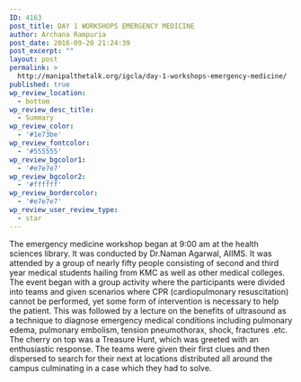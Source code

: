 ```yaml
---
ID: 4163
post_title: DAY 1 WORKSHOPS EMERGENCY MEDICINE
author: Archana Rampuria
post_date: 2016-09-20 21:24:39
post_excerpt: ""
layout: post
permalink: >
  http://manipalthetalk.org/igcla/day-1-workshops-emergency-medicine/
published: true
wp_review_location:
  - bottom
wp_review_desc_title:
  - Summary
wp_review_color:
  - '#1e73be'
wp_review_fontcolor:
  - '#555555'
wp_review_bgcolor1:
  - '#e7e7e7'
wp_review_bgcolor2:
  - '#ffffff'
wp_review_bordercolor:
  - '#e7e7e7'
wp_review_user_review_type:
  - star
---
```

The emergency medicine workshop began at 9:00 am at the health sciences library. It was conducted by Dr.Naman Agarwal, AIIMS. It was attended by a group of nearly fifty people consisting of second and third year medical students hailing from KMC as well as other medical colleges. The event began with a group activity where the participants were divided into teams and given scenarios where CPR (cardiopulmonary resuscitation) cannot be performed, yet some form of intervention is necessary to help the patient. This was followed by a lecture on the benefits of ultrasound as a technique to diagnose emergency medical conditions including pulmonary edema, pulmonary embolism, tension pneumothorax, shock, fractures .etc.
The cherry on top was a Treasure Hunt, which was greeted with an enthusiastic response. The teams were given their first clues and then dispersed to search for their next at locations distributed all around the campus culminating in a case which they had to solve.